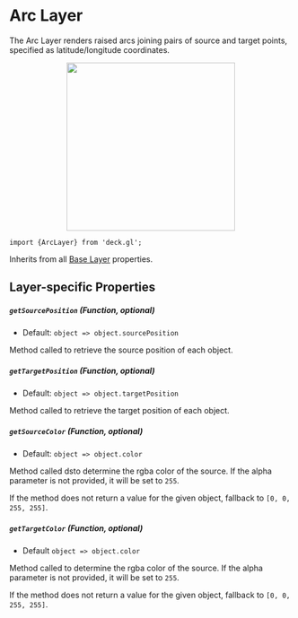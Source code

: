 # Arc Layer

The Arc Layer renders raised arcs joining pairs of source and target points,
specified as latitude/longitude coordinates.

<div align="center">
  <img height="300" src="/demo/src/static/images/demo-thumb-arc.jpg" />
</div>

    import {ArcLayer} from 'deck.gl';

Inherits from all [Base Layer](/docs/layers/base-layer.md) properties.

## Layer-specific Properties

##### `getSourcePosition` (Function, optional)

- Default: `object => object.sourcePosition`

Method called to retrieve the source position of each object.

##### `getTargetPosition` (Function, optional)

- Default: `object => object.targetPosition`

Method called to retrieve the target position of each object.

##### `getSourceColor` (Function, optional)

- Default: `object => object.color`

Method called dsto determine the rgba color of the source. If the alpha parameter
is not provided, it will be set to `255`.

If the method does not return a value for the given object, fallback to `[0, 0, 255, 255]`.

##### `getTargetColor` (Function, optional)

- Default `object => object.color`

Method called to determine the rgba color of the source. If the alpha parameter
is not provided, it will be set to `255`.

If the method does not return a value for the given object, fallback to `[0, 0, 255, 255]`.
